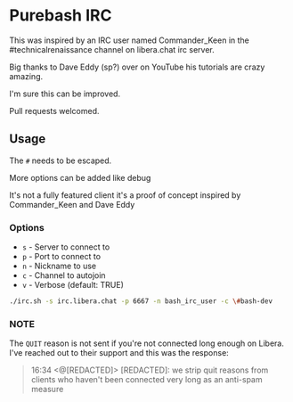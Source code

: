 # Purebash IRC

This was inspired by an IRC user named Commander_Keen in the #technicalrenaissance channel on libera.chat irc server.

Big thanks to Dave Eddy (sp?) over on YouTube his tutorials are crazy amazing.

I'm sure this can be improved.

Pull requests welcomed.

## Usage

The `#` needs to be escaped.

More options can be added like debug

It's not a fully featured client it's a proof of concept inspired by Commander_Keen and Dave Eddy

### Options

- `s` - Server to connect to
- `p` - Port to connect to
- `n` - Nickname to use
- `c` - Channel to autojoin
- `v` - Verbose (default: TRUE)

```bash
./irc.sh -s irc.libera.chat -p 6667 -n bash_irc_user -c \#bash-dev
```


### NOTE

The `QUIT` reason is not sent if you're not connected long enough on Libera. I've reached out to their support and this was the response:

> 16:34 <@[REDACTED]> [REDACTED]: we strip quit reasons from clients who haven't been connected very long as an anti-spam measure
